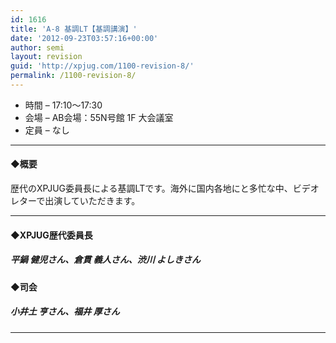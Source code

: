 ```yaml
---
id: 1616
title: 'A-8 基調LT【基調講演】'
date: '2012-09-23T03:57:16+00:00'
author: semi
layout: revision
guid: 'http://xpjug.com/1100-revision-8/'
permalink: /1100-revision-8/
---
```


- 時間 – 17:10〜17:30
- 会場 – AB会場：55N号館 1F 大会議室
- 定員 – なし

---

#### ◆概要

歴代のXPJUG委員長による基調LTです。海外に国内各地にと多忙な中、ビデオレターで出演していただきます。

---

#### ◆XPJUG歴代委員長

##### 平鍋 健児さん、倉貫 義人さん、渋川 よしきさん

#### ◆司会

##### 小井土 亨さん、福井 厚さん

---